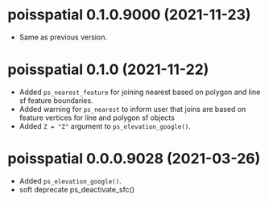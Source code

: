 <!-- NEWS.md is maintained by https://cynkra.github.io/fledge, do not edit -->

# poisspatial 0.1.0.9000 (2021-11-23)

- Same as previous version.


# poisspatial 0.1.0 (2021-11-22)

- Added `ps_nearest_feature` for joining nearest based on polygon and line sf feature boundaries.
- Added warning for `ps_nearest` to inform user that joins are based on feature vertices for line and polygon sf objects
- Added `Z = "Z"` argument to `ps_elevation_google()`.


# poisspatial 0.0.0.9028 (2021-03-26)

- Added `ps_elevation_google()`.
- soft deprecate ps_deactivate_sfc()


